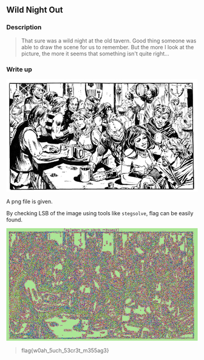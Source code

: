 ## Wild Night Out

### Description

> That sure was a wild night at the old tavern.
Good thing someone was able to draw the scene for us to remember.
But the more I look at the picture, the more it seems that something isn't quite right...

### Write up

![](tavern_night.png)

A png file is given.

By checking LSB of the image using tools like `stegsolve`, flag can be easily found.

![](solved.bmp)

> flag{w0ah_5uch_53cr3t_m355ag3}
